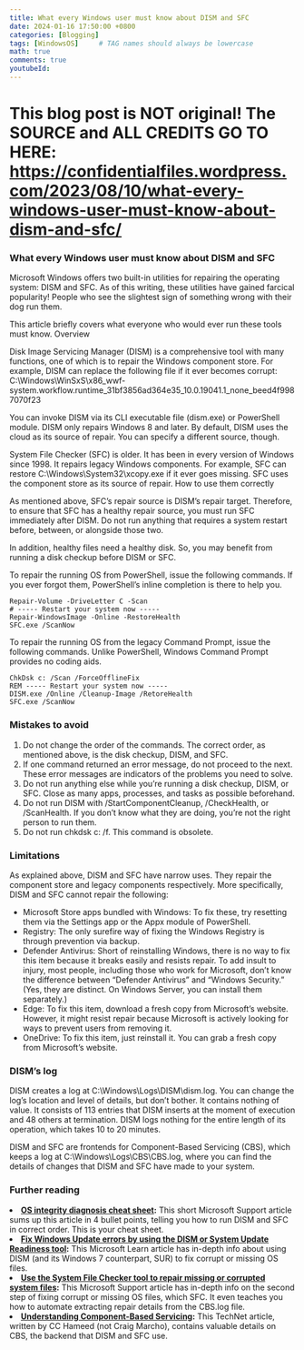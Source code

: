 ```yaml
---
title: What every Windows user must know about DISM and SFC
date: 2024-01-16 17:50:00 +0800
categories: [Blogging]
tags: [WindowsOS]     # TAG names should always be lowercase
math: true
comments: true
youtubeId: 
---
```


# This blog post is NOT original! The SOURCE and ALL CREDITS GO TO HERE: https://confidentialfiles.wordpress.com/2023/08/10/what-every-windows-user-must-know-about-dism-and-sfc/

### What every Windows user must know about DISM and SFC

Microsoft Windows offers two built-in utilities for repairing the operating system: DISM and SFC. As of this writing, these utilities have gained farcical popularity! People who see the slightest sign of something wrong with their dog run them.

This article briefly covers what everyone who would ever run these tools must know.
Overview

Disk Image Servicing Manager (DISM) is a comprehensive tool with many functions, one of which is to repair the Windows component store. For example, DISM can replace the following file if it ever becomes corrupt: C:\Windows\WinSxS\x86_wwf-system.workflow.runtime_31bf3856ad364e35_10.0.19041.1_none_beed4f9987070f23

You can invoke DISM via its CLI executable file (dism.exe) or PowerShell module. DISM only repairs Windows 8 and later. By default, DISM uses the cloud as its source of repair. You can specify a different source, though.

System File Checker (SFC) is older. It has been in every version of Windows since 1998. It repairs legacy Windows components. For example, SFC can restore C:\Windows\System32\xcopy.exe if it ever goes missing. SFC uses the component store as its source of repair.
How to use them correctly

As mentioned above, SFC’s repair source is DISM’s repair target. Therefore, to ensure that SFC has a healthy repair source, you must run SFC immediately after DISM. Do not run anything that requires a system restart before, between, or alongside those two.

In addition, healthy files need a healthy disk. So, you may benefit from running a disk checkup before DISM or SFC.

To repair the running OS from PowerShell, issue the following commands. If you ever forgot them, PowerShell’s inline completion is there to help you.

    Repair-Volume -DriveLetter C -Scan
    # ----- Restart your system now -----
    Repair-WindowsImage -Online -RestoreHealth
    SFC.exe /ScanNow

To repair the running OS from the legacy Command Prompt, issue the following commands. Unlike PowerShell, Windows Command Prompt provides no coding aids.

    ChkDsk c: /Scan /ForceOfflineFix
    REM ----- Restart your system now -----
    DISM.exe /Online /Cleanup-Image /RetoreHealth
    SFC.exe /ScanNow

### Mistakes to avoid

1. Do not change the order of the commands. The correct order, as mentioned above, is the disk checkup, DISM, and SFC.
2. If one command returned an error message, do not proceed to the next. These error messages are indicators of the problems you need to solve.
3. Do not run anything else while you’re running a disk checkup, DISM, or SFC. Close as many apps, processes, and tasks as possible beforehand.
4. Do not run DISM with /StartComponentCleanup, /CheckHealth, or /ScanHealth. If you don’t know what they are doing, you’re not the right person to run them.
5. Do not run chkdsk c: /f. This command is obsolete.

### Limitations

As explained above, DISM and SFC have narrow uses. They repair the component store and legacy components respectively. More specifically, DISM and SFC cannot repair the following:

* Microsoft Store apps bundled with Windows: To fix these, try resetting them via the Settings app or the Appx module of PowerShell.
* Registry: The only surefire way of fixing the Windows Registry is through prevention via backup.
* Defender Antivirus: Short of reinstalling Windows, there is no way to fix this item because it breaks easily and resists repair. To add insult to injury, most people, including those who work for Microsoft, don’t know the difference between “Defender Antivirus” and “Windows Security.” (Yes, they are distinct. On Windows Server, you can install them separately.)
* Edge: To fix this item, download a fresh copy from Microsoft’s website. However, it might resist repair because Microsoft is actively looking for ways to prevent users from removing it.
* OneDrive: To fix this item, just reinstall it. You can grab a fresh copy from Microsoft’s website.

### DISM’s log

DISM creates a log at C:\Windows\Logs\DISM\dism.log. You can change the log’s location and level of details, but don’t bother. It contains nothing of value. It consists of 113 entries that DISM inserts at the moment of execution and 48 others at termination. DISM logs nothing for the entire length of its operation, which takes 10 to 20 minutes.

DISM and SFC are frontends for Component-Based Servicing (CBS), which keeps a log at C:\Windows\Logs\CBS\CBS.log, where you can find the details of changes that DISM and SFC have made to your system.

### Further reading

<li><strong><a rel="noreferrer noopener" href="https://support.microsoft.com/en-us/windows/using-system-file-checker-in-windows-365e0031-36b1-6031-f804-8fd86e0ef4ca" target="_blank">OS integrity diagnosis cheat sheet</a>:</strong> This short Microsoft Support article sums up this article in 4 bullet points, telling you how to run DISM and SFC in correct order. This is your cheat sheet.</li>

<li><strong><a rel="noreferrer noopener" href="https://learn.microsoft.com/en-us/troubleshoot/windows-server/deployment/fix-windows-update-errors" target="_blank">Fix Windows Update errors by using the DISM or System Update Readiness tool</a>:</strong> This Microsoft Learn article has in-depth info about using DISM (and its Windows 7 counterpart, SUR) to fix corrupt or missing OS files.</li>

<li><strong><a rel="noreferrer noopener" href="https://support.microsoft.com/en-us/topic/use-the-system-file-checker-tool-to-repair-missing-or-corrupted-system-files-79aa86cb-ca52-166a-92a3-966e85d4094e" target="_blank">Use the System File Checker tool to repair missing or corrupted system files</a>:</strong> This Microsoft Support article has in-depth info on the second step of fixing corrupt or missing OS files, which SFC. It even teaches you how to automate extracting repair details from the CBS.log file.</li>

<li><strong><a rel="noreferrer noopener" href="https://techcommunity.microsoft.com/t5/ask-the-performance-team/understanding-component-based-servicing/ba-p/373012" target="_blank">Understanding Component-Based Servicing</a>:</strong> This TechNet article, written by CC Hameed (not Craig Marcho),  contains valuable details on CBS, the backend that DISM and SFC use.</li>
